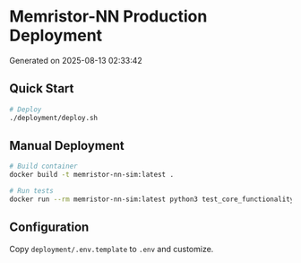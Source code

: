 # Memristor-NN Production Deployment

Generated on 2025-08-13 02:33:42

## Quick Start

```bash
# Deploy
./deployment/deploy.sh
```

## Manual Deployment

```bash
# Build container
docker build -t memristor-nn-sim:latest .

# Run tests
docker run --rm memristor-nn-sim:latest python3 test_core_functionality.py
```

## Configuration

Copy `deployment/.env.template` to `.env` and customize.
